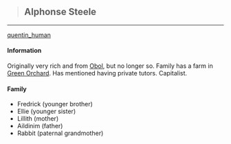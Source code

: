 >## Alphonse Steele

--- 

[quentin_human](../../../Templates/images/quentin.png "Quentin Thexius human form")

#### Information

Originally very rich and from [Obol](../../Locations/Obol.md), but no longer so. Family has a farm in [Green Orchard](../../Locations/Green%20Orchard.md). Has mentioned having private tutors. Capitalist.

#### Family

- Fredrick (younger brother)
- Ellie (younger sister)
- Lillith (mother)
- Aildinim (father)
- Rabbit (paternal grandmother)

